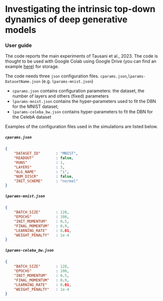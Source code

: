# Investigating the intrinsic top-down dynamics of deep generative models

### User guide
The code reports the main experiments of Tausani et al., 2023. The code is thought to be used with Google Colab using Google Drive (you can find an example [here](https://drive.google.com/drive/folders/1_6f8UFZx2LGFVHqW3wLaBREnlGk069Kc?usp=drive_link)) for storage.

The code needs three `json` configuration files. `cparams.json`,`lparams-DatasetName.json` (e.g. `lparams-mnist.json`)
* `cparams.json` contains configuration parameters: the dataset, the number of layers and others (fixed) parameters
* `lparams-mnist.json` contains the hyper-parameters used to fit the DBN for the MNIST dataset;
* `lparams-celeba_bw.json` contains hyper-parameters to fit the DBN for the CelebA dataset

Examples of the configuration files used in the simulations are listed below.

##### `cparams.json`
````json
{
	"DATASET_ID"       : "MNIST",
	"READOUT"          : false,
	"RUNS"             : 1,
	"LAYERS"           : 3,
	"ALG_NAME"         : "i",
	"NUM_DISCR"        : false,
	"INIT_SCHEME"      : "normal"
}
````

##### `lparams-mnist.json`
```json
{
	"BATCH_SIZE"       : 128,
	"EPOCHS"           : 100,
	"INIT_MOMENTUM"    : 0.5,
	"FINAL_MOMENTUM"   : 0.9,
	"LEARNING_RATE"    : 0.01,
	"WEIGHT_PENALTY"   : 1e-4
}
````

##### `lparams-celeba_bw.json`
```json
{
	"BATCH_SIZE"       : 128,
	"EPOCHS"           : 100,
	"INIT_MOMENTUM"    : 0.5,
	"FINAL_MOMENTUM"   : 0.9,
	"LEARNING_RATE"    : 0.01,
	"WEIGHT_PENALTY"   : 1e-4
}
````


